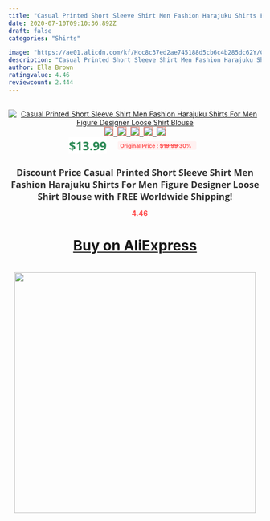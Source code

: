 ```yaml
---
title: "Casual Printed Short Sleeve Shirt Men Fashion Harajuku Shirts For Men Figure Designer Loose Shirt Blouse"
date: 2020-07-10T09:10:36.892Z
draft: false
categories: "Shirts"

image: "https://ae01.alicdn.com/kf/Hcc8c37ed2ae745188d5cb6c4b285dc62Y/Casual-Printed-Short-Sleeve-Shirt-Men-Fashion-Harajuku-Shirts-For-Men-Figure-Designer-Loose-Shirt-Blouse.jpg"
description: "Casual Printed Short Sleeve Shirt Men Fashion Harajuku Shirts For Men Figure Designer Loose Shirt Blouse"
author: Ella Brown
ratingvalue: 4.46
reviewcount: 2.444
---
```

<br>
<div style="text-align: center;">
<a href="https://s.click.aliexpress.com/e/_9Akyfb" target="_blank" rel="nofollow noopener noreferrer"><img alt="Casual Printed Short Sleeve Shirt Men Fashion Harajuku Shirts For Men Figure Designer Loose Shirt Blouse" class="magnifier-image" src="https://ae01.alicdn.com/kf/Hcc8c37ed2ae745188d5cb6c4b285dc62Y/Casual-Printed-Short-Sleeve-Shirt-Men-Fashion-Harajuku-Shirts-For-Men-Figure-Designer-Loose-Shirt-Blouse.jpg_640x640.jpg">
<br>
<img style="border:1px solid salmon" src="https://ae01.alicdn.com/kf/Hcc8c37ed2ae745188d5cb6c4b285dc62Y/Casual-Printed-Short-Sleeve-Shirt-Men-Fashion-Harajuku-Shirts-For-Men-Figure-Designer-Loose-Shirt-Blouse.jpg_120x120.jpg">&nbsp;&nbsp;<img style="border:1px solid salmon" src="https://ae01.alicdn.com/kf/He532f3db6b0e4ed8b325302432beacd1l/Casual-Printed-Short-Sleeve-Shirt-Men-Fashion-Harajuku-Shirts-For-Men-Figure-Designer-Loose-Shirt-Blouse.jpg_120x120.jpg">&nbsp;&nbsp;<img style="border:1px solid salmon" src="https://ae01.alicdn.com/kf/H0e0ee084e12b408fa38ae44565d15146w/Casual-Printed-Short-Sleeve-Shirt-Men-Fashion-Harajuku-Shirts-For-Men-Figure-Designer-Loose-Shirt-Blouse.jpg_120x120.jpg">&nbsp;&nbsp;<img style="border:1px solid salmon" src="https://ae01.alicdn.com/kf/H6a21e1470ad44bc1adc216bffe419137p/Casual-Printed-Short-Sleeve-Shirt-Men-Fashion-Harajuku-Shirts-For-Men-Figure-Designer-Loose-Shirt-Blouse.jpg_120x120.jpg">&nbsp;&nbsp;<img style="border:1px solid salmon" src="https://ae01.alicdn.com/kf/Hae7760af307a40cfa7fedd691277ddcbI/Casual-Printed-Short-Sleeve-Shirt-Men-Fashion-Harajuku-Shirts-For-Men-Figure-Designer-Loose-Shirt-Blouse.jpg_120x120.jpg"></a></div><br0>
<div style="text-align: center;"><span style="background-color: white; border: 0px; box-sizing: border-box; color: seagreen; display: inline-block; font-family: &quot;open sans&quot; , &quot;arial&quot; , &quot;helvetica&quot; , sans-serif , &quot;heiti&quot;; font-size: 24px; font-stretch: inherit; font-weight: 700; line-height: inherit; margin: 0px 10px 0px 0px; padding: 0px; vertical-align: middle;">$13.99 </span>
<span style="background: rgb(255 , 241 , 241); border-radius: 3px; border: 0px; box-sizing: border-box; color: #ff4747; display: inline-block; font-family: inherit; font-size: 12px; font-stretch: inherit; font-style: inherit; font-variant: inherit; font-weight: 600; line-height: inherit; margin: 0px; padding: 2px 5px; transform: scale(0.9); vertical-align: middle;">Original Price : <b style="text-decoration: line-through;">$19.99 </b> 30%&nbsp;&nbsp;</span></div>
<h1 style="color: #333333; display: inline-block; font-family: &quot;open sans&quot; , &quot;arial&quot; , &quot;helvetica&quot; , sans-serif , &quot;heiti&quot;; font-size: 18px; font-stretch: inherit; font-weight: 700; text-align: center;">Discount Price Casual Printed Short Sleeve Shirt Men Fashion Harajuku Shirts For Men Figure Designer Loose Shirt Blouse with FREE Worldwide Shipping!</h1>
<div style="color: #ff4747; text-align: center;">
<img src="https://4.bp.blogspot.com/-M0ZcTcb-5uY/XleCXlxnR4I/AAAAAAAAAEc/OrjgMkXV1oMQFaCRZj5HQwOCBcu3w1FegCPcBGAYYCw/s1600/star.png" style="height: 15px;">&nbsp;<b>4.46</b></div>
<div class="button_cont" align="center"><a class="buynow_a" href="https://s.click.aliexpress.com/e/_9Akyfb" target="_blank" rel="nofollow noopener noreferrer"><H1>Buy on AliExpress</H1></a></div><br>
<div class="separator" style="clear: both; text-align: center;">
<img src="https://lh3.googleusercontent.com/-pTy5HemUv9M/XlePHvY0dAI/AAAAAAAAAE4/0nX5iRUoIWY8eMW9Dpxeirr157OZliDIgCLcBGAsYHQ/s1600/badge.gif" width="480">
</div>
